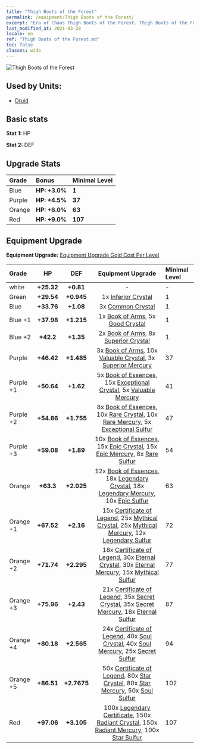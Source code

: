 ```yaml
---
title: "Thigh Boots of the Forest"
permalink: /equipment/Thigh Boots of the Forest/
excerpt: "Era of Chaos Thigh Boots of the Forest. Thigh Boots of the Forest"
last_modified_at: 2021-03-20
locale: en
ref: "Thigh Boots of the Forest.md"
toc: false
classes: wide
---
```


  ![Thigh Boots of the Forest](/images/e/e_2084.png)

## Used by Units:

* [Druid](/units/Druid/) 


## Basic stats
 **Stat 1:** HP

 **Stat 2:** DEF

## Upgrade Stats

  |     Grade    |   Bonus | Minimal Level | 
  |:-------------|:--------|:--------------| 
  | Blue | **HP: +3.0%** | **1** | 
  | Purple | **HP: +4.5%** | **37** | 
  | Orange | **HP: +6.0%** | **63** | 
  | Red | **HP: +9.0%** | **107** | 


## Equipment Upgrade
 **Equipment Upgrade:** [Equipment Upgrade Gold Cost Per Level](/equipment/EquipmentUpgradeCostPerLevel/) 

  |          Grade      | HP | DEF | Equipment Upgrade | Minimal Level |
  |:--------------------|:---------:|:---------:|:----------------:|:--------------|
  | white | **+25.32** | **+0.81** | - | - |
  | Green | **+29.54** | **+0.945** | 1x [Inferior Crystal](/Items/mat_5/) | 1 |
  | Blue | **+33.76** | **+1.08** | 3x [Common Crystal](/Items/mat_11/) | 1 |
  | Blue +1 | **+37.98** | **+1.215** | 1x [Book of Arms](/Items/mat_18/), 5x [Good Crystal](/Items/mat_17/) | 1 |
  | Blue +2 | **+42.2** | **+1.35** | 2x [Book of Arms](/Items/mat_25/), 8x [Superior Crystal](/Items/mat_24/) | 1 |
  | Purple | **+46.42** | **+1.485** | 3x [Book of Arms](/Items/mat_32/), 10x [Valuable Crystal](/Items/mat_31/), 3x [Superior Mercury](/Items/mat_21/) | 37 |
  | Purple +1 | **+50.64** | **+1.62** | 5x [Book of Essences](/Items/mat_39/), 15x [Exceptional Crystal](/Items/mat_38/), 5x [Valuable Mercury](/Items/mat_28/) | 41 |
  | Purple +2 | **+54.86** | **+1.755** | 8x [Book of Essences](/Items/mat_46/), 10x [Rare Crystal](/Items/mat_45/), 10x [Rare Mercury](/Items/mat_42/), 5x [Exceptional Sulfur](/Items/mat_36/) | 47 |
  | Purple +3 | **+59.08** | **+1.89** | 10x [Book of Essences](/Items/mat_53/), 15x [Epic Crystal](/Items/mat_52/), 15x [Epic Mercury](/Items/mat_49/), 8x [Rare Sulfur](/Items/mat_43/) | 54 |
  | Orange | **+63.3** | **+2.025** | 12x [Book of Essences](/Items/mat_60/), 18x [Legendary Crystal](/Items/mat_59/), 18x [Legendary Mercury](/Items/mat_56/), 10x [Epic Sulfur](/Items/mat_50/) | 63 |
  | Orange +1 | **+67.52** | **+2.16** | 15x [Certificate of Legend](/Items/mat_67/), 25x [Mythical Crystal](/Items/mat_66/), 25x [Mythical Mercury](/Items/mat_63/), 12x [Legendary Sulfur](/Items/mat_57/) | 72 |
  | Orange +2 | **+71.74** | **+2.295** | 18x [Certificate of Legend](/Items/mat_74/), 30x [Eternal Crystal](/Items/mat_73/), 30x [Eternal Mercury](/Items/mat_70/), 15x [Mythical Sulfur](/Items/mat_64/) | 77 |
  | Orange +3 | **+75.96** | **+2.43** | 21x [Certificate of Legend](/Items/mat_81/), 35x [Secret Crystal](/Items/mat_80/), 35x [Secret Mercury](/Items/mat_77/), 18x [Eternal Sulfur](/Items/mat_71/) | 87 |
  | Orange +4 | **+80.18** | **+2.565** | 24x [Certificate of Legend](/Items/mat_88/), 40x [Soul Crystal](/Items/mat_87/), 40x [Soul Mercury](/Items/mat_84/), 25x [Secret Sulfur](/Items/mat_78/) | 94 |
  | Orange +5 | **+86.51** | **+2.7675** | 50x [Certificate of Legend](/Items/mat_95/), 80x [Star Crystal](/Items/mat_94/), 80x [Star Mercury](/Items/mat_91/), 50x [Soul Sulfur](/Items/mat_85/) | 102 |
  | Red | **+97.06** | **+3.105** | 100x [Legendary Certificate](/Items/mat_102/), 150x [Radiant Crystal](/Items/mat_101/), 150x [Radiant Mercury](/Items/mat_98/), 100x [Star Sulfur](/Items/mat_92/) | 107 |

